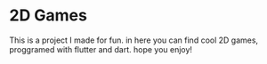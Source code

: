 # 2D Games

This is a project I made for fun.
in here you can find cool 2D games, proggramed with flutter and dart.
hope you enjoy!
